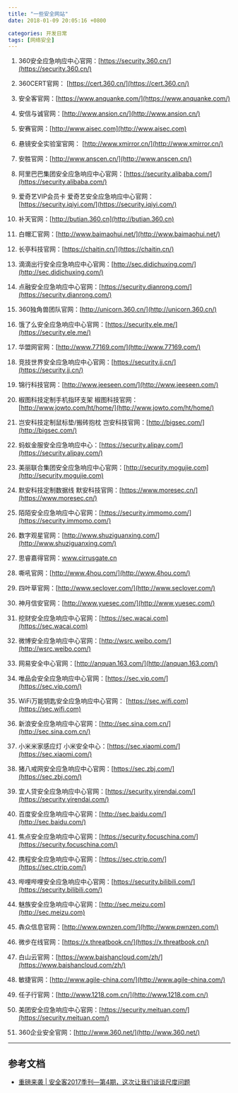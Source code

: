 ```yaml
---
title: "一些安全网站"
date: 2018-01-09 20:05:16 +0800

categories: 开发日常
tags: [网络安全]
---
```



1. 360安全应急响应中心官网：[https://security.360.cn/](https://security.360.cn/)

2. 360CERT官网： [https://cert.360.cn/](https://cert.360.cn/)

3. 安全客官网：[https://www.anquanke.com/](https://www.anquanke.com/)

4. 安信与诚官网：[http://www.ansion.cn/](http://www.ansion.cn/)

5. 安赛官网：[http://www.aisec.com](http://www.aisec.com)

6. 悬镜安全实验室官网： [http://www.xmirror.cn/](http://www.xmirror.cn/)

7. 安胜官网：[http://www.anscen.cn/](http://www.anscen.cn/)

8. 阿里巴巴集团安全应急响应中心官网：[https://security.alibaba.com/](https://security.alibaba.com/)

9. 爱奇艺VIP会员卡 爱奇艺安全应急响应中心官网：[https://security.iqiyi.com/](https://security.iqiyi.com/)

10. 补天官网：[http://butian.360.cn](http://butian.360.cn)

11. 白帽汇官网：[http://www.baimaohui.net/](http://www.baimaohui.net/)

12. 长亭科技官网：[https://chaitin.cn/](https://chaitin.cn/)

13. 滴滴出行安全应急响应中心官网：[http://sec.didichuxing.com/](http://sec.didichuxing.com/)

14. 点融安全应急响应中心官网：[https://security.dianrong.com/](https://security.dianrong.com/)

15. 360独角兽团队官网：[http://unicorn.360.cn/](http://unicorn.360.cn/)

16. 饿了么安全应急响应中心官网：[https://security.ele.me/](https://security.ele.me/)

17. 华盟网官网：[http://www.77169.com/](http://www.77169.com/)

18. 竞技世界安全应急响应中心官网：[https://security.jj.cn/](https://security.jj.cn/)

19. 锦行科技官网：[http://www.jeeseen.com/](http://www.jeeseen.com/)

20. 椒图科技定制手机指环支架 椒图科技官网：[http://www.jowto.com/ht/home/](http://www.jowto.com/ht/home/)

21. 岂安科技定制鼠标垫/搬砖抱枕 岂安科技官网：[http://bigsec.com/](http://bigsec.com/)

22. 蚂蚁金服安全应急响应中心：[https://security.alipay.com/](https://security.alipay.com/)

23. 美丽联合集团安全应急响应中心官网：[http://security.mogujie.com](http://security.mogujie.com)

24. 默安科技定制数据线 默安科技官网：[https://www.moresec.cn/](https://www.moresec.cn/)

25. 陌陌安全应急响应中心官网：[https://security.immomo.com/](https://security.immomo.com/)

26. 数字观星官网：[http://www.shuziguanxing.com/](http://www.shuziguanxing.com/)

27. 思睿嘉得官网：www.cirrusgate.cn

28. 嘶吼官网：[http://www.4hou.com/](http://www.4hou.com/)

29. 四叶草官网：[http://www.seclover.com/](http://www.seclover.com/)

30. 神月信安官网：[http://www.yuesec.com/](http://www.yuesec.com/)

31. 挖财安全应急响应中心官网：[https://sec.wacai.com](https://sec.wacai.com)

32. 微博安全应急响应中心官网：[http://wsrc.weibo.com/](http://wsrc.weibo.com/)

33. 网易安全中心官网：[http://anquan.163.com/](http://anquan.163.com/)

34. 唯品会安全应急响应中心官网：[https://sec.vip.com/](https://sec.vip.com/)

35. WiFi万能钥匙安全应急响应中心官网： [https://sec.wifi.com](https://sec.wifi.com)

36. 新浪安全应急响应中心官网：[http://sec.sina.com.cn/](http://sec.sina.com.cn/)

37. 小米米家感应灯 小米安全中心：[https://sec.xiaomi.com/](https://sec.xiaomi.com/)

38. 猪八戒网安全应急响应中心官网：[https://sec.zbj.com/](https://sec.zbj.com/)

39. 宜人贷安全应急响应中心官网：[https://security.yirendai.com/](https://security.yirendai.com/)

40. 百度安全应急响应中心官网：[http://sec.baidu.com/](http://sec.baidu.com/)

41. 焦点安全应急响应中心官网：[https://security.focuschina.com/](https://security.focuschina.com/)

42. 携程安全应急响应中心官网：[https://sec.ctrip.com/](https://sec.ctrip.com/)

43. 哔哩哔哩安全应急响应中心官网：[https://security.bilibili.com/](https://security.bilibili.com/)

44. 魅族安全应急响应中心官网：[http://sec.meizu.com](http://sec.meizu.com)

45. 犇众信息官网：[http://www.pwnzen.com/](http://www.pwnzen.com/)

46. 微步在线官网：[https://x.threatbook.cn/](https://x.threatbook.cn/)

47. 白山云官网：[https://www.baishancloud.com/zh/](https://www.baishancloud.com/zh/)

48. 敏捷官网：[http://www.agile-china.com/](http://www.agile-china.com/)

49. 任子行官网：[http://www.1218.com.cn/](http://www.1218.com.cn/)

50. 美团安全应急响应中心官网：[https://security.meituan.com/](https://security.meituan.com/)

51. 360企业安全官网：[http://www.360.net/](http://www.360.net/)


----
## 参考文档
- [重磅来袭 \| 安全客2017季刊—第4期，这次让我们谈谈尺度问题](https://www.anquanke.com/post/id/93020)
